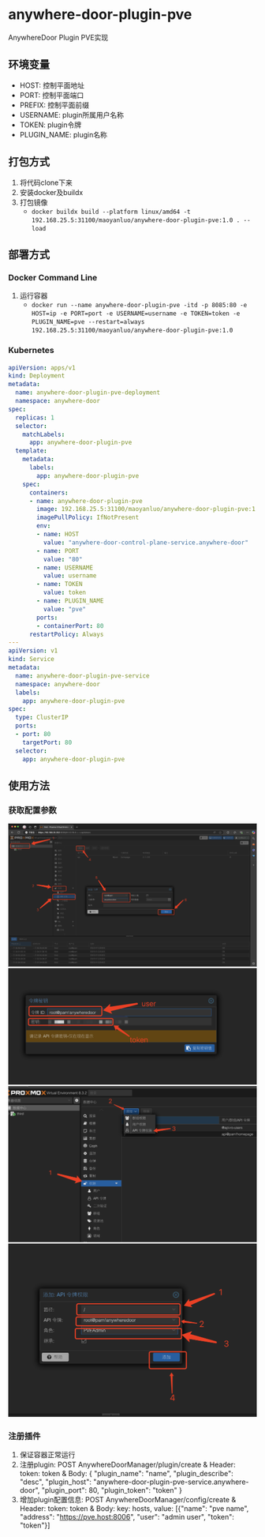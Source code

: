 # anywhere-door-plugin-pve
AnywhereDoor Plugin PVE实现

## 环境变量
* HOST: 控制平面地址
* PORT: 控制平面端口
* PREFIX: 控制平面前缀
* USERNAME: plugin所属用户名称
* TOKEN: plugin令牌
* PLUGIN_NAME: plugin名称

## 打包方式
1. 将代码clone下来
2. 安装docker及buildx
3. 打包镜像
    * `docker buildx build --platform linux/amd64 -t 192.168.25.5:31100/maoyanluo/anywhere-door-plugin-pve:1.0 . --load`

## 部署方式

### Docker Command Line
1. 运行容器
   * `docker run --name anywhere-door-plugin-pve -itd -p 8085:80 -e HOST=ip -e PORT=port -e USERNAME=username -e TOKEN=token -e PLUGIN_NAME=pve --restart=always 192.168.25.5:31100/maoyanluo/anywhere-door-plugin-pve:1.0`

### Kubernetes
```yaml
apiVersion: apps/v1
kind: Deployment
metadata:
  name: anywhere-door-plugin-pve-deployment
  namespace: anywhere-door
spec:
  replicas: 1
  selector:
    matchLabels:
      app: anywhere-door-plugin-pve
  template:
    metadata:
      labels:
        app: anywhere-door-plugin-pve
    spec:
      containers:
      - name: anywhere-door-plugin-pve
        image: 192.168.25.5:31100/maoyanluo/anywhere-door-plugin-pve:1.0
        imagePullPolicy: IfNotPresent
        env:
        - name: HOST
          value: "anywhere-door-control-plane-service.anywhere-door"
        - name: PORT
          value: "80"
        - name: USERNAME
          value: username
        - name: TOKEN
          value: token
        - name: PLUGIN_NAME
          value: "pve"
        ports:
        - containerPort: 80
      restartPolicy: Always
---
apiVersion: v1
kind: Service
metadata:
  name: anywhere-door-plugin-pve-service
  namespace: anywhere-door
  labels:
    app: anywhere-door-plugin-pve
spec:
  type: ClusterIP
  ports:
  - port: 80
    targetPort: 80
  selector:
    app: anywhere-door-plugin-pve
```
## 使用方法
### 获取配置参数
![第1步](1.png)
![第2步](2.png)
![第3步](3.png)
![第4步](4.png)

### 注册插件
1. 保证容器正常运行
2. 注册plugin: POST AnywhereDoorManager/plugin/create & Header: token: token & Body: { "plugin_name": "name", "plugin_describe": "desc", "plugin_host": "anywhere-door-plugin-pve-service.anywhere-door", "plugin_port": 80, "plugin_token": "token" }
3. 增加plugin配置信息: POST AnywhereDoorManager/config/create & Header: token: token & Body: key: hosts, value: [{"name": "pve name", "address": "https://pve.host:8006", "user": "admin user", "token": "token"}]

